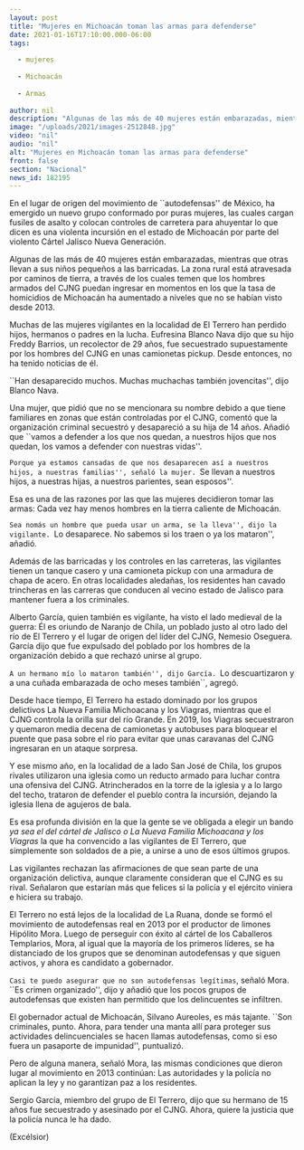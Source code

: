 ```yaml
---
layout: post
title: "Mujeres en Michoacán toman las armas para defenderse"
date: 2021-01-16T17:10:00.000-06:00
tags:
  
  - mujeres
  
  - Michoacán
  
  - Armas
  
author: nil
description: "Algunas de las más de 40 mujeres están embarazadas, mientras que otras llevan a sus niños pequeños a las barricadas"
image: "/uploads/2021/images-2512848.jpg"
video: "nil"
audio: "nil"
alt: "Mujeres en Michoacán toman las armas para defenderse"
front: false
section: "Nacional"
news_id: 182195
---
```


En el lugar de origen del movimiento de ``autodefensas'' de México, ha emergido un nuevo grupo conformado por puras mujeres, las cuales cargan fusiles de asalto y colocan controles de carretera para ahuyentar lo que dicen es una violenta incursión en el estado de Michoacán por parte del violento Cártel Jalisco Nueva Generación.

Algunas de las más de 40 mujeres están embarazadas, mientras que otras llevan a sus niños pequeños a las barricadas. La zona rural está atravesada por caminos de tierra, a través de los cuales temen que los hombres armados del CJNG puedan ingresar en momentos en los que la tasa de homicidios de Michoacán ha aumentado a niveles que no se habían visto desde 2013.

Muchas de las mujeres vigilantes en la localidad de El Terrero han perdido hijos, hermanos o padres en la lucha. Eufresina Blanco Nava dijo que su hijo Freddy Barrios, un recolector de 29 años, fue secuestrado supuestamente por los hombres del CJNG en unas camionetas pickup. Desde entonces, no ha tenido noticias de él.

``Han desaparecido muchos. Muchas muchachas también jovencitas'', dijo Blanco Nava.

Una mujer, que pidió que no se mencionara su nombre debido a que tiene familiares en zonas que están controladas por el CJNG, comentó que la organización criminal secuestró y desapareció a su hija de 14 años. Añadió que ``vamos a defender a los que nos quedan, a nuestros hijos que nos quedan, los vamos a defender con nuestras vidas''.

``Porque ya estamos cansadas de que nos desaparecen así a nuestros hijos, a nuestras familias'', señaló la mujer. ``Se llevan a nuestros hijos, a nuestras hijas, a nuestros parientes, sean esposos''.

Esa es una de las razones por las que las mujeres decidieron tomar las armas: Cada vez hay menos hombres en la tierra caliente de Michoacán.

``Sea nomás un hombre que pueda usar un arma, se la lleva'', dijo la vigilante. ``Lo desaparece. No sabemos si los traen o ya los mataron'', añadió.

Además de las barricadas y los controles en las carreteras, las vigilantes tienen un tanque casero y una camioneta pickup con una armadura de chapa de acero. En otras localidades aledañas, los residentes han cavado trincheras en las carreras que conducen al vecino estado de Jalisco para mantener fuera a los criminales.

Alberto García, quien también es vigilante, ha visto el lado medieval de la guerra: Él es oriundo de Naranjo de Chila, un poblado justo al otro lado del río de El Terrero y el lugar de origen del líder del CJNG, Nemesio Oseguera. García dijo que fue expulsado del poblado por los hombres de la organización debido a que rechazó unirse al grupo.

``A un hermano mío lo mataron también'', dijo García. ``Lo descuartizaron y a una cuñada embarazada de ocho meses también``, agregó.

Desde hace tiempo, El Terrero ha estado dominado por los grupos delictivos La Nueva Familia Michoacana y los Viagras, mientras que el CJNG controla la orilla sur del río Grande. En 2019, los Viagras secuestraron y quemaron media decena de camionetas y autobuses para bloquear el puente que pasa sobre el río para evitar que unas caravanas del CJNG ingresaran en un ataque sorpresa.

Y ese mismo año, en la localidad de a lado San José de Chila, los grupos rivales utilizaron una iglesia como un reducto armado para luchar contra una ofensiva del CJNG. Atrincherados en la torre de la iglesia y a lo largo del techo, trataron de defender el pueblo contra la incursión, dejando la iglesia llena de agujeros de bala.

Es esa profunda división en la que la gente se ve obligada a elegir un bando _ya sea el del cártel de Jalisco o La Nueva Familia Michoacana y los Viagras_ la que ha convencido a las vigilantes de El Terrero, que simplemente son soldados de a pie, a unirse a uno de esos últimos grupos.

Las vigilantes rechazan las afirmaciones de que sean parte de una organización delictiva, aunque claramente consideran que el CJNG es su rival. Señalaron que estarían más que felices si la policía y el ejército viniera e hiciera su trabajo.

El Terrero no está lejos de la localidad de La Ruana, donde se formó el movimiento de autodefensas real en 2013 por el productor de limones Hipólito Mora. Luego de perseguir con éxito al cártel de los Caballeros Templarios, Mora, al igual que la mayoría de los primeros líderes, se ha distanciado de los grupos que se denominan autodefensas y que siguen activos, y ahora es candidato a gobernador.

``Casi te puedo asegurar que no son autodefensas legítimas``, señaló Mora. ``Es crimen organizado'', dijo y añadió que los pocos grupos de autodefensas que existen han permitido que los delincuentes se infiltren.

El gobernador actual de Michoacán, Silvano Aureoles, es más tajante. ``Son criminales, punto. Ahora, para tender una manta allí para proteger sus actividades delincuenciales se hacen llamas autodefensas, como si eso fuera un pasaporte de impunidad'', puntualizó.

Pero de alguna manera, señaló Mora, las mismas condiciones que dieron lugar al movimiento en 2013 continúan: Las autoridades y la policía no aplican la ley y no garantizan paz a los residentes.

Sergio García, miembro del grupo de El Terrero, dijo que su hermano de 15 años fue secuestrado y asesinado por el CJNG. Ahora, quiere la justicia que la policía nunca le ha dado.

(Excélsior)